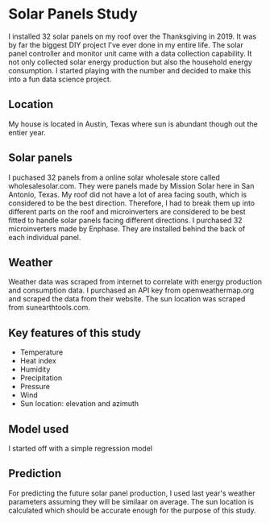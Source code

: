 # Solar Panels Study
I installed 32 solar panels on my roof over the Thanksgiving in 2019. It was by far the biggest DIY project I've ever done in my entire life. 
The solar panel controller and monitor unit came with a data collection capability. It not only collected solar energy production but also 
the household energy consumption. I started playing with the number and decided to make this into a fun data science project.

## Location
My house is located in Austin, Texas where sun is abundant though out the entier year. 

## Solar panels 
I puchased 32 panels from a online solar wholesale store called wholesalesolar.com. They were panels made by Mission Solar here in San Antonio, 
Texas. My roof did not have a lot of area facing south, which is considered to be the best direction. Therefore, I had to break them up into
different parts on the roof and microinverters are considered to be best fitted to handle solar panels facing different directions. 
I purchased 32 microinverters made by Enphase. They are installed behind the back of each individual panel. 

## Weather
Weather data was scraped from internet to correlate with energy production and consumption data. I purchased an API key from openweathermap.org
and scraped the data from their website. The sun location was scraped from sunearthtools.com.

## Key features of this study
- Temperature
- Heat index
- Humidity
- Precipitation
- Pressure
- Wind
- Sun location: elevation and azimuth

## Model used
I started off with a simple regression model

## Prediction
For predicting the future solar panel production, I used last year's weather parameters assuming they will be similaar on average. The sun location is calculated which should be accurate 
enough for the purpose of this study. 
